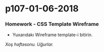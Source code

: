 # p107-01-06-2018

### Homework - CSS Template Wireframe
- Yuxarıdakı Wireframe template-i bitirin.

*Xoş həftəsonu. Uğurlar.*

